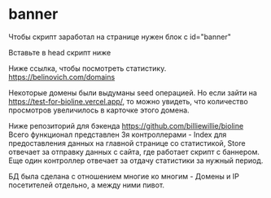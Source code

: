 # banner

Чтобы скрипт заработал на странице нужен блок с id="banner"

Вставьте в head скрипт ниже
<script src="https://cdn.jsdelivr.net/gh/billiewillie/banner/script.js"></script>

Ниже ссылка, чтобы посмотреть статистику. 
https://belinovich.com/domains

Некоторые домены были выдуманы seed операцией. Но если зайти на https://test-for-bioline.vercel.app/, то можно увидеть, что количество просмотров увеличилось в карточке этого домена.

Ниже репозиторий для бэкенда
https://github.com/billiewillie/bioline
Всего функционал представлен 3я контроллерами - Index для предоставления данных на главной странице со статистикой, Store отвечает за отправку данных с сайта, где работает скрипт с баннером. Еще один контроллер отвечает за отдачу статистики за нужный период.

БД была сделана с отношением многие ко многим - Домены и IP посетителей отдельно, а между ними пивот.
